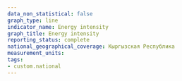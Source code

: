 ```yaml
---
data_non_statistical: false
graph_type: line
indicator_name: Energy intensity
graph_title: Energy intensity
reporting_status: complete
national_geographical_coverage: Кыргызская Республика
measurement_units: 
tags:
- custom.national
---
```

